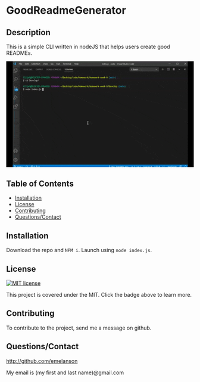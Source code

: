 # GoodReadmeGenerator

## Description

This is a simple CLI written in nodeJS that helps users create good READMEs.

<img src="./assets/demo.gif">

## Table of Contents

* [Installation](#installation)
* [License](#license)
* [Contributing](#contributing)
* [Questions/Contact](#questions/contact)



## Installation

Download the repo and ```NPM i```.  Launch using ```node index.js```.


## License

[![MIT license](https://img.shields.io/badge/License-MIT-blue.svg)](https://lbesson.mit-license.org/)

This project is covered under the MIT.  Click the badge above to learn more.


## Contributing

To contribute to the project, send me a message on github.


## Questions/Contact

 http://github.com/emelanson

 My email is (my first and last name)@gmail.com
